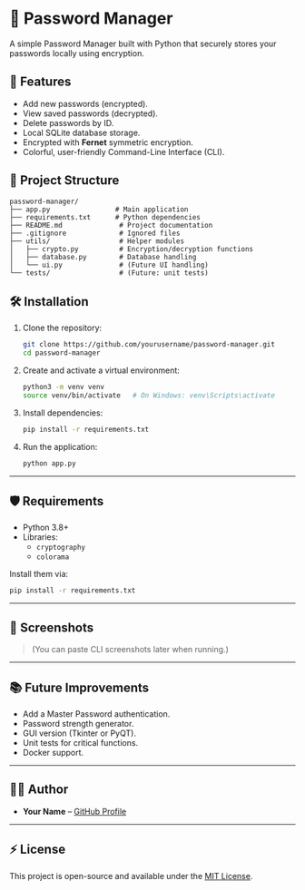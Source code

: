 
# 🔐 Password Manager

A simple Password Manager built with Python that securely stores your passwords locally using encryption.

## 🚀 Features

- Add new passwords (encrypted).
- View saved passwords (decrypted).
- Delete passwords by ID.
- Local SQLite database storage.
- Encrypted with **Fernet** symmetric encryption.
- Colorful, user-friendly Command-Line Interface (CLI).

## 📂 Project Structure

```plaintext
password-manager/
├── app.py                # Main application
├── requirements.txt      # Python dependencies
├── README.md              # Project documentation
├── .gitignore             # Ignored files
├── utils/                 # Helper modules
│   ├── crypto.py          # Encryption/decryption functions
│   ├── database.py        # Database handling
│   └── ui.py              # (Future UI handling)
└── tests/                 # (Future: unit tests)
```

## 🛠️ Installation

1. Clone the repository:

    ```bash
    git clone https://github.com/yourusername/password-manager.git
    cd password-manager
    ```

2. Create and activate a virtual environment:

    ```bash
    python3 -m venv venv
    source venv/bin/activate   # On Windows: venv\Scripts\activate
    ```

3. Install dependencies:

    ```bash
    pip install -r requirements.txt
    ```

4. Run the application:

    ```bash
    python app.py
    ```

---

## 🛡️ Requirements

- Python 3.8+
- Libraries:
  - `cryptography`
  - `colorama`

Install them via:

```bash
pip install -r requirements.txt
```

---

## 📸 Screenshots

> (You can paste CLI screenshots later when running.)

---

## 📚 Future Improvements

- Add a Master Password authentication.
- Password strength generator.
- GUI version (Tkinter or PyQT).
- Unit tests for critical functions.
- Docker support.

---

## 👨‍💻 Author

- **Your Name** – [GitHub Profile](https://github.com/yourusername)

---

## ⚡ License

This project is open-source and available under the [MIT License](LICENSE).
